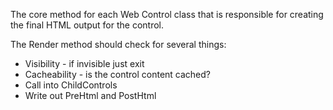 ﻿The core method for each Web Control class that is responsible for creating the final HTML output for the control.

The Render method should check for several things:
* Visibility - if invisible just exit
* Cacheability - is the control content cached?
* Call into ChildControls
* Write out PreHtml and PostHtml